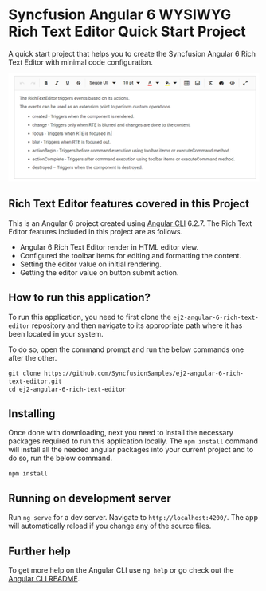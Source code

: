 # Syncfusion Angular 6 WYSIWYG Rich Text Editor Quick Start Project

A quick start project that helps you to create the Syncfusion Angular 6 Rich Text Editor with minimal code configuration.

![Angular 6 Rich Text Editor](HTML-rich-text-editor.png)

## Rich Text Editor features covered in this Project

This is an Angular 6 project created using [Angular CLI](https://github.com/angular/angular-cli) 6.2.7. The Rich Text Editor features included in this project are as follows.
* Angular 6 Rich Text Editor render in HTML editor view.
* Configured the toolbar items for editing and formatting the content.
* Setting the editor value on initial rendering.
* Getting the editor value on button submit action.

## How to run this application?
To run this application, you need to first clone the `ej2-angular-6-rich-text-editor` repository and then navigate to its appropriate path where it has been located in your system.

To do so, open the command prompt and run the below commands one after the other.

```
git clone https://github.com/SyncfusionSamples/ej2-angular-6-rich-text-editor.git
cd ej2-angular-6-rich-text-editor
```

## Installing
Once done with downloading, next you need to install the necessary packages required to run this application locally. The `npm install` command will install all the needed angular packages into your current project and to do so, run the below command.

```
npm install
```
## Running on development server
Run `ng serve` for a dev server. Navigate to `http://localhost:4200/`. The app will automatically reload if you change any of the source files.

## Further help

To get more help on the Angular CLI use `ng help` or go check out the [Angular CLI README](https://github.com/angular/angular-cli/blob/master/README.md).